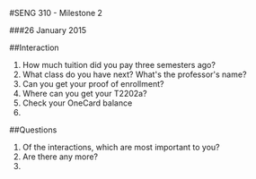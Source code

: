 #SENG 310 - Milestone 2

###26 January 2015

##Interaction

1. How much tuition did you pay three semesters ago?
2. What class do you have next? What's the professor's name?
3. Can you get your proof of enrollment?
4. Where can you get your T2202a?
5. Check your OneCard balance
6. 

##Questions

1. Of the interactions, which are most important to you?
2. Are there any more?
3. 
